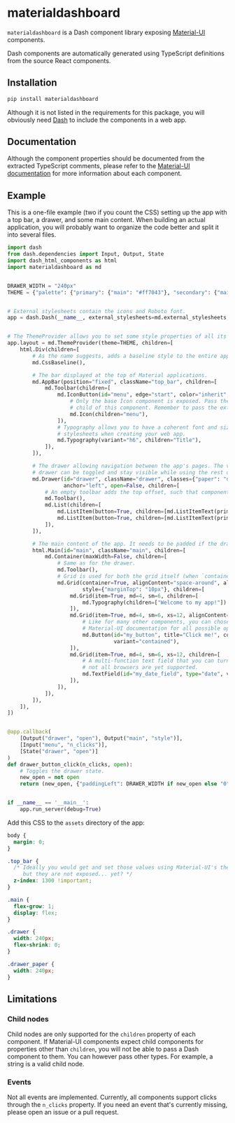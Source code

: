 # materialdashboard

`materialdashboard` is a Dash component library exposing [Material-UI](https://next.material-ui.com/) components.

Dash components are automatically generated using TypeScript definitions from the source React components.

## Installation

```bash
pip install materialdashboard
```

Although it is not listed in the requirements for this package, you will obviously need [Dash](https://dash.plotly.com/) to include the components in a web app.

## Documentation

Although the component properties should be documented from the extracted TypeScript comments, please refer to the [Material-UI documentation](https://next.material-ui.com/components/box/) for more information about each component.

## Example

This is a one-file example (two if you count the CSS) setting up the app with a top bar, a drawer, and some main content. When building an actual application, you will probably want to organize the code better and split it into several files.

```python
import dash
from dash.dependencies import Input, Output, State
import dash_html_components as html
import materialdashboard as md


DRAWER_WIDTH = "240px"
THEME = {"palette": {"primary": {"main": "#ff7043"}, "secondary": {"main": "#9ccc65"}}}


# External stylesheets contain the icons and Roboto font.
app = dash.Dash(__name__, external_stylesheets=md.external_stylesheets, suppress_callback_exceptions=True)


# The ThemeProvider allows you to set some style properties of all its children, like the color palette.
app.layout = md.ThemeProvider(theme=THEME, children=[
    html.Div(children=[
        # As the name suggests, adds a baseline style to the entire application.
        md.CssBaseline(),

        # The bar displayed at the top of Material applications.
        md.AppBar(position="fixed", className="top_bar", children=[
            md.Toolbar(children=[
                md.IconButton(id="menu", edge="start", color="inherit", style={"marginRight": "10px"}, children=[
                    # Only the base Icon component is exposed. Pass the name of the icon you want to display as the
                    # child of this component. Remember to pass the external stylesheets when creating your web app.
                    md.Icon(children="menu"),
                ]),
                # Typography allows you to have a coherent font and size across your app. Remember to pass the external
                # stylesheets when creating your web app.
                md.Typography(variant="h6", children="Title"),
            ]),
        ]),

        # The drawer allowing navigation between the app's pages. The variant used here is `persistent`, meaning the
        # drawer can be toggled and stay visible while using the rest of the app.
        md.Drawer(id="drawer", className="drawer", classes={"paper": "drawer_paper"}, variant="persistent",
                  anchor="left", open=False, children=[
            # An empty toolbar adds the top offset, such that components are not hidden behind the app bar.
            md.Toolbar(),
            md.List(children=[
                md.ListItem(button=True, children=[md.ListItemText(primary="First page")]),
                md.ListItem(button=True, children=[md.ListItemText(primary="Second page")]),
            ]),
        ]),

        # The main content of the app. It needs to be padded if the drawer is open.
        html.Main(id="main", className="main", children=[
            md.Container(maxWidth=False, children=[
                # Same as for the drawer.
                md.Toolbar(),
                # Grid is used for both the grid itself (when `container=True`) and child elements (when `item=True`).
                md.Grid(container=True, alignContent="space-around", alignItems="center", spacing=3,
                        style={"marginTop": "10px"}, children=[
                    md.Grid(item=True, md=4, sm=6, children=[
                        md.Typography(children=["Welcome to my app!"])
                    ]),
                    md.Grid(item=True, md=4, sm=6, xs=12, alignContent="center", children=[
                        # Like for many other components, you can chose between several button variants. Check the
                        # Material-UI documentation for all possible options.
                        md.Button(id="my_button", title="Click me!", color="secondary", children=["Click me!"],
                                  variant="contained"),
                    ]),
                    md.Grid(item=True, md=4, sm=6, xs=12, children=[
                        # A multi-function text field that you can turn into a date selector for example. Unfortunately,
                        # not all browsers are yet supported.
                        md.TextField(id="my_date_field", type="date", value=""),
                    ]),
                ]),
            ]),
        ]),
    ]),
])


@app.callback(
    [Output("drawer", "open"), Output("main", "style")],
    [Input("menu", "n_clicks")],
    [State("drawer", "open")]
)
def drawer_button_click(n_clicks, open):
    # Toggles the drawer state.
    new_open = not open
    return (new_open, {"paddingLeft": DRAWER_WIDTH if new_open else "0"})


if __name__ == '__main__':
    app.run_server(debug=True)
```

Add this CSS to the `assets` directory of the app:

```css
body {
  margin: 0;
}

.top_bar {
  /* Ideally you would get and set those values using Material-UI's theme and style utilities,
     but they are not exposed... yet? */
  z-index: 1300 !important;
}

.main {
  flex-grow: 1;
  display: flex;
}

.drawer {
  width: 240px;
  flex-shrink: 0;
}

.drawer_paper {
  width: 240px;
}
```

## Limitations

### Child nodes

Child nodes are only supported for the `children` property of each component. If Material-UI components expect child components for properties other than `children`, you will not be able to pass a Dash component to them. You can however pass other types. For example, a string is a valid child node.

### Events

Not all events are implemented. Currently, all components support clicks through the `n_clicks` property. If you need an event that's currently missing, please open an issue or a pull request.
